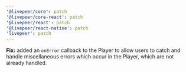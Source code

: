 ```yaml
---
'@livepeer/core': patch
'@livepeer/core-react': patch
'@livepeer/react': patch
'@livepeer/react-native': patch
'livepeer': patch
---
```


**Fix:** added an `onError` callback to the Player to allow users to catch and handle miscellaneous errors which occur in the Player, which are not already handled.
